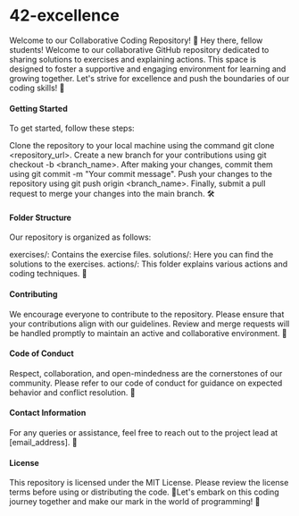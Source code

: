 # 42-excellence

Welcome to our Collaborative Coding Repository! 🚀
Hey there, fellow students! Welcome to our collaborative GitHub repository dedicated to sharing solutions to exercises and explaining actions. This space is designed to foster a supportive and engaging environment for learning and growing together. Let's strive for excellence and push the boundaries of our coding skills! 🌟

#### Getting Started

To get started, follow these steps:

Clone the repository to your local machine using the command git clone <repository_url>.
Create a new branch for your contributions using git checkout -b <branch_name>.
After making your changes, commit them using git commit -m "Your commit message".
Push your changes to the repository using git push origin <branch_name>.
Finally, submit a pull request to merge your changes into the main branch. 🛠️

#### Folder Structure

Our repository is organized as follows:

exercises/: Contains the exercise files.
solutions/: Here you can find the solutions to the exercises.
actions/: This folder explains various actions and coding techniques. 📁

#### Contributing

We encourage everyone to contribute to the repository. Please ensure that your contributions align with our guidelines. Review and merge requests will be handled promptly to maintain an active and collaborative environment. 🤝

#### Code of Conduct

Respect, collaboration, and open-mindedness are the cornerstones of our community. Please refer to our code of conduct for guidance on expected behavior and conflict resolution. 🤗

#### Contact Information

For any queries or assistance, feel free to reach out to the project lead at [email_address]. 📧

#### License

This repository is licensed under the MIT License. Please review the license terms before using or distributing the code. 📜Let's embark on this coding journey together and make our mark in the world of programming! 🚀

